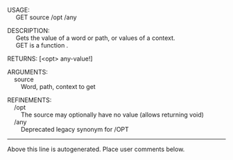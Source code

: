 USAGE:  
&nbsp;&nbsp;&nbsp;&nbsp;&nbsp;GET&nbsp;source&nbsp;/opt&nbsp;/any  
  
DESCRIPTION:  
&nbsp;&nbsp;&nbsp;&nbsp;&nbsp;Gets&nbsp;the&nbsp;value&nbsp;of&nbsp;a&nbsp;word&nbsp;or&nbsp;path,&nbsp;or&nbsp;values&nbsp;of&nbsp;a&nbsp;context.  
&nbsp;&nbsp;&nbsp;&nbsp;&nbsp;GET&nbsp;is&nbsp;a&nbsp;function&nbsp;.  
  
RETURNS:&nbsp;[&lt;opt&gt;&nbsp;any-value!]  
  
ARGUMENTS:  
&nbsp;&nbsp;&nbsp;&nbsp;source  
&nbsp;&nbsp;&nbsp;&nbsp;&nbsp;&nbsp;&nbsp;&nbsp;Word,&nbsp;path,&nbsp;context&nbsp;to&nbsp;get  
  
REFINEMENTS:  
&nbsp;&nbsp;&nbsp;&nbsp;/opt  
&nbsp;&nbsp;&nbsp;&nbsp;&nbsp;&nbsp;&nbsp;&nbsp;The&nbsp;source&nbsp;may&nbsp;optionally&nbsp;have&nbsp;no&nbsp;value&nbsp;(allows&nbsp;returning&nbsp;void)  
&nbsp;&nbsp;&nbsp;&nbsp;/any  
&nbsp;&nbsp;&nbsp;&nbsp;&nbsp;&nbsp;&nbsp;&nbsp;Deprecated&nbsp;legacy&nbsp;synonym&nbsp;for&nbsp;/OPT  
___
Above this line is autogenerated. Place user comments below.